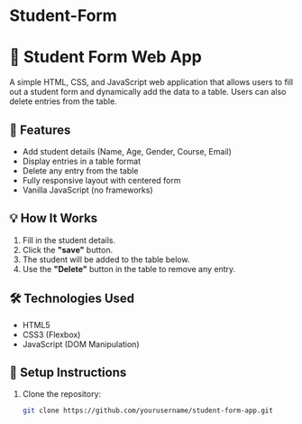 # Student-Form
# 🧾 Student Form Web App

A simple HTML, CSS, and JavaScript web application that allows users to fill out a student form and dynamically add the data to a table. Users can also delete entries from the table.

## 🚀 Features

- Add student details (Name, Age, Gender, Course, Email)
- Display entries in a table format
- Delete any entry from the table
- Fully responsive layout with centered form
- Vanilla JavaScript (no frameworks)

 


## 💡 How It Works

1. Fill in the student details.
2. Click the **"save"** button.
3. The student will be added to the table below.
4. Use the **"Delete"** button in the table to remove any entry.

## 🛠️ Technologies Used

- HTML5
- CSS3 (Flexbox)
- JavaScript (DOM Manipulation)

## 🔧 Setup Instructions

1. Clone the repository:
   ```bash
   git clone https://github.com/yourusername/student-form-app.git
